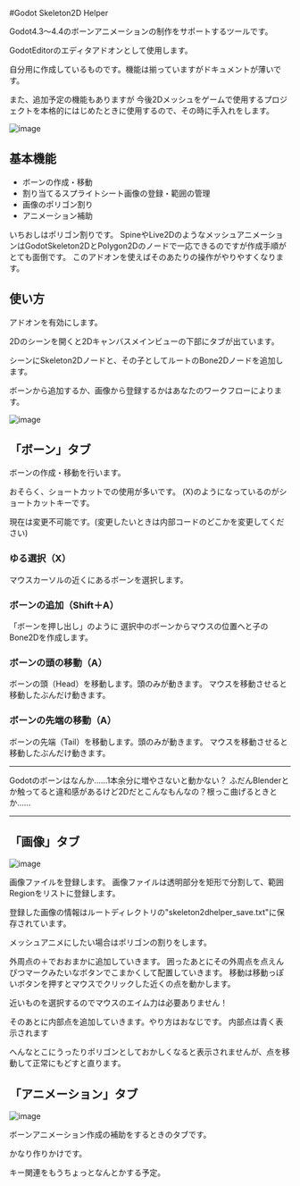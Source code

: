 #Godot Skeleton2D Helper

Godot4.3〜4.4のボーンアニメーションの制作をサポートするツールです。

GodotEditorのエディタアドオンとして使用します。

自分用に作成しているものです。機能は揃っていますがドキュメントが薄いです。

また、追加予定の機能もありますが
今後2Dメッシュをゲームで使用するプロジェクトを本格的にはじめたときに使用するので、その時に手入れをします。

![image](https://github.com/user-attachments/assets/32cd3b5f-e054-4da7-ae7a-d7e7d684ebac)

## 基本機能

- ボーンの作成・移動
- 割り当てるスプライトシート画像の登録・範囲の管理
- 画像のポリゴン割り
- アニメーション補助

いちおしはポリゴン割りです。
SpineやLive2DのようなメッシュアニメーションはGodotSkeleton2DとPolygon2Dのノードで一応できるのですが作成手順がとても面倒です。
このアドオンを使えばそのあたりの操作がやりやすくなります。

## 使い方

アドオンを有効にします。

2Dのシーンを開くと2Dキャンバスメインビューの下部にタブが出ています。

シーンにSkeleton2Dノードと、その子としてルートのBone2Dノードを追加します。

ボーンから追加するか、画像から登録するかはあなたのワークフローによります。

![image](https://github.com/user-attachments/assets/11c9e5b7-688b-4071-af66-0af077c21648)

## 「ボーン」タブ
ボーンの作成・移動を行います。

おそらく、ショートカットでの使用が多いです。
(X)のようになっているのがショートカットキーです。

現在は変更不可能です。(変更したいときは内部コードのどこかを変更してください)

### ゆる選択（X）
マウスカーソルの近くにあるボーンを選択します。

### ボーンの追加（Shift＋A）
「ボーンを押し出し」のように
選択中のボーンからマウスの位置へと子のBone2Dを作成します。

### ボーンの頭の移動（A）
ボーンの頭（Head）を移動します。頭のみが動きます。
マウスを移動させると移動したぶんだけ動きます。

### ボーンの先端の移動（A）
ボーンの先端（Tail）を移動します。頭のみが動きます。
マウスを移動させると移動したぶんだけ動きます。

---

Godotのボーンはなんか……1本余分に増やさないと動かない？
ふだんBlenderとか触ってると違和感があるけど2Dだとこんなもんなの？根っこ曲げるときとか……

---

## 「画像」タブ

![image](https://github.com/user-attachments/assets/89e97561-335f-4715-800b-e366dfad23a2)

画像ファイルを登録します。
画像ファイルは透明部分を矩形で分割して、範囲Regionをリストに登録します。

登録した画像の情報はルートディレクトリの"skeleton2dhelper_save.txt"に保存されています。

メッシュアニメにしたい場合はポリゴンの割りをします。

外周点の＋でおおまかに追加していきます。
囲ったあとにその外周点を点えんぴつマークみたいなボタンでこまかくして配置していきます。
移動は移動っぽいボタンを押すとマウスでクリックした近くの点を動かします。

近いものを選択するのでマウスのエイム力は必要ありません！

そのあとに内部点を追加していきます。やり方はおなじです。
内部点は青く表示されます

へんなとこにうったりポリゴンとしておかしくなると表示されませんが、点を移動して正常にもどすと直ります。

## 「アニメーション」タブ

![image](https://github.com/user-attachments/assets/1da4e899-0ba8-420b-a0b1-5caf6843d0bd)

ボーンアニメーション作成の補助をするときのタブです。

かなり作りかけです。

キー関連をもうちょっとなんとかする予定。
